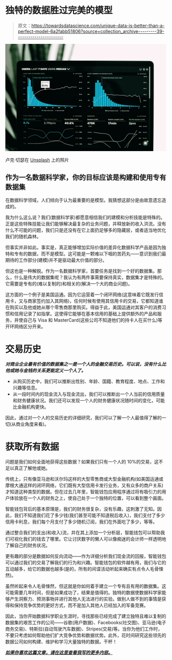 # 独特的数据胜过完美的模型

> 原文：<https://towardsdatascience.com/unique-data-is-better-than-a-perfect-model-6a2fabb51806?source=collection_archive---------39----------------------->

![](img/c5b66ac09947f4429fa4943bdfdfb6a9.png)

卢克·切瑟在 [Unsplash](https://unsplash.com?utm_source=medium&utm_medium=referral) 上的照片

## 作为一名数据科学家，你的目标应该是构建和使用专有数据集

在数据科学领域，人们倾向于认为最重要的是模型。我猜想这部分是由故意遗忘造成的。

我为什么这么说？我们(数据科学家)都愿意相信我们的建模和分析技能是特殊的。正是这些特殊技能让我们能够解决最复杂的业务问题，并释放新的收入洪流。没有什么不可能的问题，我们只是还没有在它上面扔足够多的隐藏层，或者适当地优化我们的随机森林。

但事实并非如此。事实是，真正能够增加实际价值的差异化数据科学产品是因为独特和专有的数据，而不是模型。这可能是一颗难以下咽的苦药丸——意识到我们最期待的工作部分(建模)并不是驱动最大价值的部分。

但这也是一种解脱。作为一名数据科学家，首要任务是找到一个好的数据集。那么，什么是伟大的数据集呢？我认为有两件事需要保持真实，数据集才是特殊的。它需要是专有的(难以复制的)和相关的(解决一个大的商业问题)。

这方面的一个例子是美国运通。因为它运营着一个闭环网络(这意味着它既发行信用卡，又与商家签约加入其网络)，任何时候有使用其信用卡的交易，它都知道谁在购买以及他或她从哪个零售商那里购买。得益于此，美国运通对其客户的消费习惯和信用记录了如指掌。这使得它能够在基本信用的基础上提供额外的产品和服务，并使自己与 Visa 和 MasterCard(这些公司不知道他们的持卡人在买什么)等开环网络区分开来。

# 交易历史

***对商业企业最有价值的数据集之一是一个人的金融交易历史。可以说，没有什么比他或她与金钱的关系更能定义一个人了。***

*   从购买历史中，我们可以推断出性别、年龄、国籍、教育程度、地点、工作和兴趣等信息。
*   从一段时间内的现金流入与现金流出，我们可以推断出一个人当前的信用质量和财务健康状况。我们还可以发现一个人的财务健康状况随时间的变化，可能比金融机构更快。

因此，通过对一个人的交易历史的详细研究，我们可以了解一个人最值得了解的一切(从商业角度来看)。

# 获取所有数据

问题是我们如何全面地获得这些数据？如果我们只有一个人的 10%的交易，这不足以真正了解他或她。

传统上，只有像亚马逊和沃尔玛这样的大型零售商或大型金融机构(如美国运通或摩根大通这样的闭环网络，它们既有大型信用卡发行业务，又有众多的商户关系)才知道这种类型的数据。但在过去几年里，智能钱包应用程序通过将有吸引力的用户体验放在一个人的财务之上，使自己处于一个独特的位置，可以看到整个画面。

智能钱包背后的基本原理是，我们的财务很复杂，没有乐趣，这刺激了无知。因此，我们不知道我们花了多少钱(我们甚至可能不知道税后收入)，我们支付了多少信用卡利息，我们每个月支付了多少随机订阅，我们在外面吃了多少，等等。

通过整合我们的支出(和收入)流，并在其上添加一个分析层，智能钱包可以帮助我们可视化我们的钱去了哪里。它让讨厌数字的懒人可以像痴迷的会计师一样透明地了解自己的财务状况。

更有趣的部分是数据如何反向流动——作为详细分析我们现金流的回报，智能钱包可以通过我们的交易了解我们的行为和兴趣。智能钱包的软件越有用，我们与它的互动越多，给它的数据也越多(是的，所有的间谍活动听起来确实有点令人毛骨悚然)。

虽然听起来令人毛骨悚然，但这就是你如何着手建立一个专有且有用的数据集。这可能需要几年时间，但是如果成功了，结果是值得的。独特的数据使数据科学家能够产生洞察力、预测事物并进行其他人无法进行的实验。做别人做不到的事情是获得和保持竞争优势的更好方式，而不是加入其他人已经加入的军备竞赛。

因此，当你开始数据科学职业生涯时，寻找那些已经完成了建立独特且难以复制的数据集的艰苦工作的公司——谷歌(用户数据)、Facebooks(社交图)、亚马逊(电子商务交易)、特斯拉(自动驾驶汽车数据)、Stripes(交易)等。当你为他们工作时，不要只考虑如何帮助他们扩大竞争优势和数据优势。此外，花时间研究这些领先的数据公司如何构建、维护和学习大量独特的数据。干杯！

[***如果你喜欢这篇文章，请在这里查看我写的更多内容。***](https://medium.com/alpha-beta-blog)